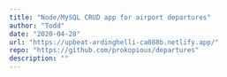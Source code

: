 ```yaml
---
title: "Node/MySQL CRUD app for airport departures"
author: "Todd"
date: "2020-04-28"
url: "https://upbeat-ardinghelli-ca088b.netlify.app/"
repo: "https://github.com/prokopious/departures"
description: ""
---
```

